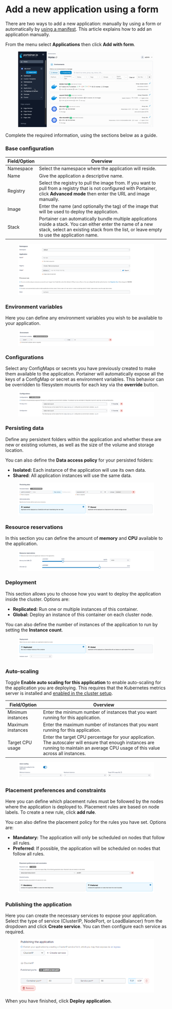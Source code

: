 # Add a new application using a form

There are two ways to add a new application: manually by using a form or automatically by [using a manifest](manifest.md). This article explains how to add an application manually.

From the menu select **Applications** then click **Add with form**.

<figure><img src="../../../.gitbook/assets/2.15-k8s_kubernetes_apps_add_with_form.gif" alt=""><figcaption></figcaption></figure>

Complete the required information, using the sections below as a guide.

### Base configuration

| Field/Option | Overview                                                                                                                                                                                                   |
| ------------ | ---------------------------------------------------------------------------------------------------------------------------------------------------------------------------------------------------------- |
| Namespace    | Select the namespace where the application will reside.                                                                                                                                                    |
| Name         | Give the application a descriptive name.                                                                                                                                                                   |
| Registry     | Select the registry to pull the image from. If you want to pull from a registry that is not configured with Portainer, click **Advanced mode** then enter the URL and image manually.                      |
| Image        | Enter the name (and optionally the tag) of the image that will be used to deploy the application.                                                                                                          |
| Stack        | Portainer can automatically bundle multiple applications inside a stack. You can either enter the name of a new stack, select an existing stack from the list, or leave empty to use the application name. |

<figure><img src="../../../.gitbook/assets/2.15-kubernetes_applications_add_form_config.png" alt=""><figcaption></figcaption></figure>

### Environment variables

Here you can define any environment variables you wish to be available to your application.

<figure><img src="../../../.gitbook/assets/2.15-kubernetes_applications_add_form_env_var.png" alt=""><figcaption></figcaption></figure>

### Configurations

Select any ConfigMaps or secrets you have previously created to make them available to the application. Portainer will automatically expose all the keys of a ConfigMap or secret as environment variables. This behavior can be overridden to filesystem mounts for each key via the **override** button.

<figure><img src="../../../.gitbook/assets/2.15-kubernetes_applications_add_form_configurations.png" alt=""><figcaption></figcaption></figure>

### Persisting data

Define any persistent folders within the application and whether these are new or existing volumes, as well as the size of the volume and storage location.

You can also define the **Data access policy** for your persisted folders:

* **Isolated:** Each instance of the application will use its own data.
* **Shared**: All application instances will use the same data.

<figure><img src="../../../.gitbook/assets/2.15-kubernetes_applications_add_form_persist_data.png" alt=""><figcaption></figcaption></figure>

### Resource reservations

In this section you can define the amount of **memory** and **CPU** available to the application.

<figure><img src="../../../.gitbook/assets/2.15-kubernetes_applications_add_form_resource_revs.png" alt=""><figcaption></figcaption></figure>

### Deployment

This section allows you to choose how you want to deploy the application inside the cluster. Options are:

* **Replicated:** Run one or multiple instances of this container.
* **Global:** Deploy an instance of this container on each cluster node.

You can also define the number of instances of the application to run by setting the **Instance count**.

<figure><img src="../../../.gitbook/assets/2.15-kubernetes_applications_add_form_deployment.png" alt=""><figcaption></figcaption></figure>

### Auto-scaling

Toggle **Enable auto scaling for this application** to enable auto-scaling for the application you are deploying. This requires that the Kubernetes metrics server is installed and [enabled in the cluster setup](../cluster/setup.md#resources-and-metrics).

| Field/Option      | Overview                                                                                                                                                                                |
| ----------------- | --------------------------------------------------------------------------------------------------------------------------------------------------------------------------------------- |
| Minimum instances | Enter the minimum number of instances that you want running for this application.                                                                                                       |
| Maximum instances | Enter the maximum number of instances that you want running for this application.                                                                                                       |
| Target CPU usage  | Enter the target CPU percentage for your application. The autoscaler will ensure that enough instances are running to maintain an average CPU usage of this value across all instances. |

<figure><img src="../../../.gitbook/assets/2.15-kubernetes_applications_add_form_autoscaling.png" alt=""><figcaption></figcaption></figure>

### Placement preferences and constraints

Here you can define which placement rules must be followed by the nodes where the application is deployed to. Placement rules are based on node labels. To create a new rule, click **add rule**.

You can also define the placement policy for the rules you have set. Options are:

* **Mandatory:** The application will only be scheduled on nodes that follow all rules.
* **Preferred**: If possible, the application will be scheduled on nodes that follow all rules.

<figure><img src="../../../.gitbook/assets/2.15-kubernetes_applications_add_form_placements.png" alt=""><figcaption></figcaption></figure>

### Publishing the application

Here you can create the necessary services to expose your application. Select the type of service (ClusterIP, NodePort, or LoadBalancer) from the dropdown and click **Create service**. You can then configure each service as required.

<figure><img src="../../../.gitbook/assets/2.16-kubernetes-applications-add-publish.png" alt=""><figcaption></figcaption></figure>

When you have finished, click **Deploy application**.
